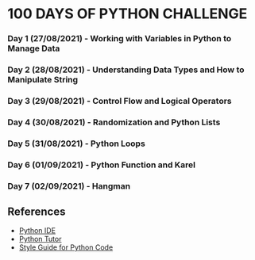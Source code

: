 # 100 DAYS OF PYTHON CHALLENGE
### Day 1 (27/08/2021) - Working with Variables in Python to Manage Data
### Day 2 (28/08/2021) - Understanding Data Types and How to Manipulate String
### Day 3 (29/08/2021) - Control Flow and Logical Operators
### Day 4 (30/08/2021) - Randomization and Python Lists
### Day 5 (31/08/2021) - Python Loops
### Day 6 (01/09/2021) - Python Function and Karel
### Day 7 (02/09/2021) - Hangman
## References
- <a href="https://thonny.org/">Python IDE</a>
- <a href="https://pythontutor.com/">Python Tutor</a>
- <a href="https://www.python.org/dev/peps/pep-0008/">Style Guide for Python Code</a>
